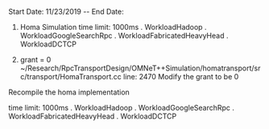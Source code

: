 Start Date: 11/23/2019 -- End Date:  

1. Homa Simulation 
  time limit: 1000ms 
  . WorkloadHadoop
  . WorkloadGoogleSearchRpc
  . WorkloadFabricatedHeavyHead
  . WorkloadDCTCP
  
2. grant = 0 
  ~/Research/RpcTransportDesign/OMNeT++Simulation/homatransport/src/transport/HomaTransport.cc
  line: 2470
  Modify the grant to be 0
  
  Recompile the homa implementation
  
  time limit: 1000ms 
  . WorkloadHadoop
  . WorkloadGoogleSearchRpc
  . WorkloadFabricatedHeavyHead
  . WorkloadDCTCP
 
  
